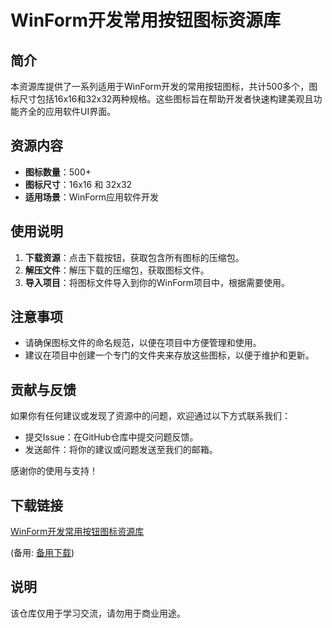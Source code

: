 # WinForm开发常用按钮图标资源库

## 简介

本资源库提供了一系列适用于WinForm开发的常用按钮图标，共计500多个，图标尺寸包括16x16和32x32两种规格。这些图标旨在帮助开发者快速构建美观且功能齐全的应用软件UI界面。

## 资源内容

- **图标数量**：500+
- **图标尺寸**：16x16 和 32x32
- **适用场景**：WinForm应用软件开发

## 使用说明

1. **下载资源**：点击下载按钮，获取包含所有图标的压缩包。
2. **解压文件**：解压下载的压缩包，获取图标文件。
3. **导入项目**：将图标文件导入到你的WinForm项目中，根据需要使用。

## 注意事项

- 请确保图标文件的命名规范，以便在项目中方便管理和使用。
- 建议在项目中创建一个专门的文件夹来存放这些图标，以便于维护和更新。

## 贡献与反馈

如果你有任何建议或发现了资源中的问题，欢迎通过以下方式联系我们：

- 提交Issue：在GitHub仓库中提交问题反馈。
- 发送邮件：将你的建议或问题发送至我们的邮箱。

感谢你的使用与支持！

## 下载链接
[WinForm开发常用按钮图标资源库](https://pan.quark.cn/s/800b45bffa2e) 

(备用: [备用下载](https://pan.baidu.com/s/1m2C35gaG4P4GiiP-78tllw?pwd=1234))

## 说明

该仓库仅用于学习交流，请勿用于商业用途。
